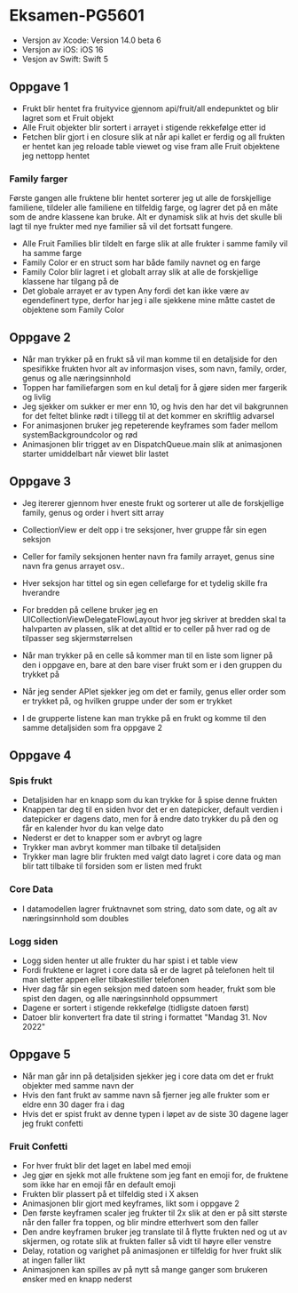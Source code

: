 # Eksamen-PG5601

* Versjon av Xcode: Version 14.0 beta 6
* Versjon av iOS: iOS 16
* Vesjon av Swift: Swift 5

## Oppgave 1

* Frukt blir hentet fra fruityvice gjennom api/fruit/all endepunktet og blir lagret som et Fruit objekt
* Alle Fruit objekter blir sortert i arrayet i stigende rekkefølge etter id
* Fetchen blir gjort i en closure slik at når api kallet er ferdig og all frukten er hentet kan jeg reloade table viewet og vise fram alle Fruit objektene jeg nettopp hentet

### Family farger

Første gangen alle fruktene blir hentet sorterer jeg ut alle de forskjellige familiene, tildeler alle familiene en tilfeldig farge, og lagrer det på en måte som de andre klassene kan bruke.
Alt er dynamisk slik at hvis det skulle bli lagt til nye frukter med nye familier så vil det fortsatt fungere.

* Alle Fruit Families blir tildelt en farge slik at alle frukter i samme family vil ha samme farge
* Family Color er en struct som har både family navnet og en farge
* Family Color blir lagret i et globalt array slik at alle de forskjellige klassene har tilgang på de
* Det globale arrayet er av typen Any fordi det kan ikke være av egendefinert type, derfor har jeg i alle sjekkene mine måtte castet de objektene som Family Color

## Oppgave 2

* Når man trykker på en frukt så vil man komme til en detaljside for den spesifikke frukten hvor alt av informasjon vises, som navn, family, order, genus og alle næringsinnhold
* Toppen har familiefargen som en kul detalj for å gjøre siden mer fargerik og livlig
* Jeg sjekker om sukker er mer enn 10, og hvis den har det vil bakgrunnen for det feltet blinke rødt i tillegg til at det kommer en skriftlig advarsel
* For animasjonen bruker jeg repeterende keyframes som fader mellom systemBackgroundcolor og rød
* Animasjonen blir trigget av en DispatchQueue.main slik at animasjonen starter umiddelbart når viewet blir lastet

## Oppgave 3

* Jeg itererer gjennom hver eneste frukt og sorterer ut alle de forskjellige family, genus og order i hvert sitt array
* CollectionView er delt opp i tre seksjoner, hver gruppe får sin egen seksjon
* Celler for family seksjonen henter navn fra family arrayet, genus sine navn fra genus arrayet osv..
* Hver seksjon har tittel og sin egen cellefarge for et tydelig skille fra hverandre
* For bredden på cellene bruker jeg en UICollectionViewDelegateFlowLayout hvor jeg skriver at bredden skal ta halvparten av plassen, slik at det alltid er to celler på hver rad og de tilpasser seg skjermstørrelsen

* Når man trykker på en celle så kommer man til en liste som ligner på den i oppgave en, bare at den bare viser frukt som er i den gruppen du trykket på
* Når jeg sender APIet sjekker jeg om det er family, genus eller order som er trykket på, og hvilken gruppe under der som er trykket
* I de grupperte listene kan man trykke på en frukt og komme til den samme detaljsiden som fra oppgave 2

## Oppgave 4

### Spis frukt

* Detaljsiden har en knapp som du kan trykke for å spise denne frukten
* Knappen tar deg til en siden hvor det er en datepicker, default verdien i datepicker er dagens dato, men for å endre dato trykker du på den og får en kalender hvor du kan velge dato
* Nederst er det to knapper som er avbryt og lagre
* Trykker man avbryt kommer man tilbake til detaljsiden
* Trykker man lagre blir frukten med valgt dato lagret i core data og man blir tatt tilbake til forsiden som er listen med frukt

### Core Data

* I datamodellen lagrer fruktnavnet som string, dato som date, og alt av næringsinnhold som doubles

### Logg siden

* Logg siden henter ut alle frukter du har spist i et table view
* Fordi fruktene er lagret i core data så er de lagret på telefonen helt til man sletter appen eller tilbakestiller telefonen
* Hver dag får sin egen seksjon med datoen som header, frukt som ble spist den dagen, og alle næringsinnhold oppsummert
* Dagene er sortert i stigende rekkefølge (tidligste datoen først)
* Datoer blir konvertert fra date til string i formattet "Mandag 31. Nov 2022"

## Oppgave 5

* Når man går inn på detaljsiden sjekker jeg i core data om det er frukt objekter med samme navn der
* Hvis den fant frukt av samme navn så fjerner jeg alle frukter som er eldre enn 30 dager fra i dag
* Hvis det er spist frukt av denne typen i løpet av de siste 30 dagene lager jeg frukt confetti

### Fruit Confetti

* For hver frukt blir det laget en label med emoji
* Jeg gjør en sjekk mot alle fruktene som jeg fant en emoji for, de fruktene som ikke har en emoji får en default emoji
* Frukten blir plassert på et tilfeldig sted i X aksen
* Animasjonen blir gjort med keyframes, likt som i oppgave 2
* Den første keyframen scaler jeg frukter til 2x slik at den er på sitt største når den faller fra toppen, og blir mindre etterhvert som den faller
* Den andre keyframen bruker jeg translate til å flytte frukten ned og ut av skjermen, og rotate slik at frukten faller så vidt til høyre eller venstre
* Delay, rotation og varighet på animasjonen er tilfeldig for hver frukt slik at ingen faller likt
* Animasjonen kan spilles av på nytt så mange ganger som brukeren ønsker med en knapp nederst
